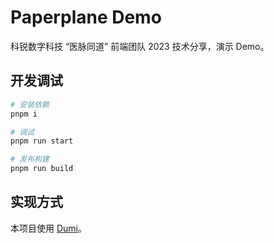 # Paperplane Demo

科锐数字科技 “医脉同道” 前端团队 2023 技术分享，演示 Demo。

## 开发调试

```bash
# 安装依赖
pnpm i

# 调试
pnpm run start

# 发布构建
pnpm run build
```

## 实现方式

本项目使用 [Dumi](https://d.umijs.org/)。
